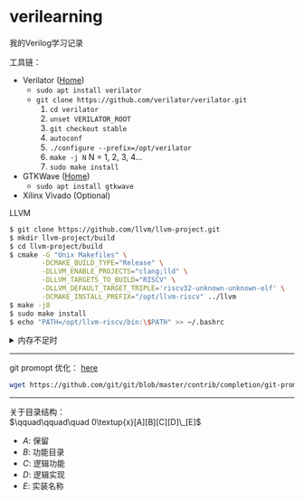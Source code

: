 # verilearning
我的Verilog学习记录

工具链：
- Verilator ([Home](https://verilator.org/guide/latest/index.html))
  - `sudo apt install verilator`
  - `git clone https://github.com/verilator/verilator.git`
    1. `cd verilator`
    2. `unset VERILATOR_ROOT`
    3. `git checkout stable`
    4. `autoconf`
    5. `./configure --prefix=/opt/verilator`
    6. `make -j N` N = 1, 2, 3, 4...
    7. `sudo make install`
- GTKWave ([Home](https://gtkwave.sourceforge.net/))
  - `sudo apt install gtkwave`
- Xilinx Vivado (Optional)

LLVM
```bash
$ git clone https://github.com/llvm/llvm-project.git
$ mkdir llvm-project/build
$ cd llvm-project/build
$ cmake -G "Unix Makefiles" \
        -DCMAKE_BUILD_TYPE="Release" \
        -DLLVM_ENABLE_PROJECTS="clang;lld" \
        -DLLVM_TARGETS_TO_BUILD="RISCV" \
        -DLLVM_DEFAULT_TARGET_TRIPLE='riscv32-unknown-unknown-elf' \
        -DCMAKE_INSTALL_PREFIX="/opt/llvm-riscv" ../llvm
$ make -j8
$ sudo make install
$ echo "PATH=/opt/llvm-riscv/bin:\$PATH" >> ~/.bashrc
```

<details>

<summary>内存不足时</summary>

错误信息：
```bash
c++: fatal error: Killed signal terminated program cc1plus
```

创建交换空间：
```bash
sudo mkdir -p /var/cache/swap                                    // 1st time only
sudo dd if=/dev/zero of=/var/cache/swap/swap0 bs=64M count=64    // 1st time only
sudo chmod 0600 /var/cache/swap/swap0                            // 1st time only
sudo mkswap /var/cache/swap/swap0                                // Everytime
sudo swapon /var/cache/swap/swap0                                // Everytime
sudo swapon -s                                                   // Option
```

在这里重新 `make`

释放交换空间：
```bash
sudo swapoff /var/cache/swap/swap0                               // Everytime
sudo rm /var/cache/swap/swap0                                    // Everytime
sudo swapoff -a                                                  // Everytime
```

</details>

---

git promopt 优化： [here](https://github.com/git/git/blob/master/contrib/completion/git-prompt.sh)
```bash
wget https://github.com/git/git/blob/master/contrib/completion/git-prompt.sh
```

---

关于目录结构： \
$`\qquad\qquad\quad 0\textup{x}[A][B][C][D]\_[E]`$
- $`A`$: 保留
- $`B`$: 功能目录
- $`C`$: 逻辑功能
- $`D`$: 逻辑实现
- $`E`$: 实装名称